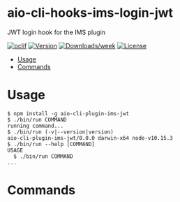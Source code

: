 aio-cli-hooks-ims-login-jwt
===========================

JWT login hook for the IMS plugin

[![oclif](https://img.shields.io/badge/cli-oclif-brightgreen.svg)](https://oclif.io)
[![Version](https://img.shields.io/npm/v/aio-cli-hooks-ims-login-jwt.svg)](https://npmjs.org/package/aio-cli-hooks-ims-login-jwt)
[![Downloads/week](https://img.shields.io/npm/dw/aio-cli-hooks-ims-login-jwt.svg)](https://npmjs.org/package/aio-cli-hooks-ims-login-jwt)
[![License](https://img.shields.io/npm/l/aio-cli-hooks-ims-login-jwt.svg)](https://github.com/fmeschbe/aio-cli-hooks-ims-login-jwt/blob/master/package.json)

<!-- toc -->
* [Usage](#usage)
* [Commands](#commands)
<!-- tocstop -->
# Usage
<!-- usage -->
```sh-session
$ npm install -g aio-cli-plugin-ims-jwt
$ ./bin/run COMMAND
running command...
$ ./bin/run (-v|--version|version)
aio-cli-plugin-ims-jwt/0.0.0 darwin-x64 node-v10.15.3
$ ./bin/run --help [COMMAND]
USAGE
  $ ./bin/run COMMAND
...
```
<!-- usagestop -->
# Commands
<!-- commands -->

<!-- commandsstop -->
